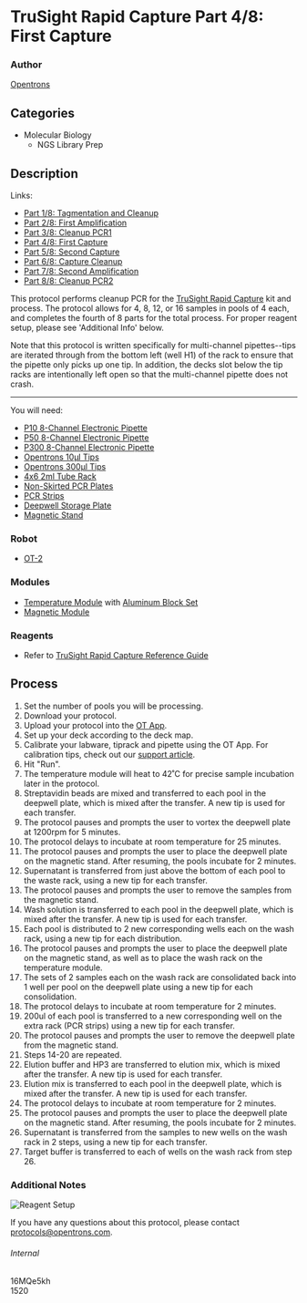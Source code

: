 # TruSight Rapid Capture Part 4/8: First Capture

### Author
[Opentrons](http://www.opentrons.com/)

## Categories
* Molecular Biology
    * NGS Library Prep

## Description
Links:
* [Part 1/8: Tagmentation and Cleanup](./1520-gencell-pharma-part1)
* [Part 2/8: First Amplification](./1520-gencell-pharma-part2)
* [Part 3/8: Cleanup PCR1](./1520-gencell-pharma-part3)
* [Part 4/8: First Capture](./1520-gencell-pharma-part4)
* [Part 5/8: Second Capture](./1520-gencell-pharma-part5)
* [Part 6/8: Capture Cleanup](./1520-gencell-pharma-part6)
* [Part 7/8: Second Amplification](./1520-gencell-pharma-part7)
* [Part 8/8: Cleanup PCR2](./1520-gencell-pharma-part8)

This protocol performs cleanup PCR for the [TruSight Rapid Capture](https://support.illumina.com/content/dam/illumina-support/documents/documentation/chemistry_documentation/samplepreps_trusight/trusight-rapid-capture-reference-guide-15043291-01.pdf) kit and process. The protocol allows for 4, 8, 12, or 16 samples in pools of 4 each, and completes the fourth of 8 parts for the total process. For proper reagent setup, please see 'Additional Info' below.

Note that this protocol is written specifically for multi-channel pipettes--tips are iterated through from the bottom left (well H1) of the rack to ensure that the pipette only picks up one tip. In addition, the decks slot below the tip racks are intentionally left open so that the multi-channel pipette does not crash.

---

You will need:
* [P10 8-Channel Electronic Pipette](https://shop.opentrons.com/collections/ot-2-pipettes/products/8-channel-electronic-pipette)
* [P50 8-Channel Electronic Pipette](https://shop.opentrons.com/collections/ot-2-pipettes/products/8-channel-electronic-pipette?variant=5984202457117)
* [P300 8-Channel Electronic Pipette](https://shop.opentrons.com/collections/ot-2-pipettes/products/8-channel-electronic-pipette?variant=5984202457117)
* [Opentrons 10µl Tips](https://shop.opentrons.com/collections/opentrons-tips/products/opentrons-10ul-tips)
* [Opentrons 300µl Tips](https://shop.opentrons.com/collections/opentrons-tips/products/opentrons-300ul-tips)
* [4x6 2ml Tube Rack](https://shop.opentrons.com/collections/opentrons-tips/products/tube-rack-set-1)
* [Non-Skirted PCR Plates](http://www.ssibio.com/pcr/ultraflux-pcr-plates/non-skirted-pcr-plates/3400-00-detail)
* [PCR Strips](http://www.simport.com/products/pcr/pcr-strips/t320-and-t321-amplitube.html)
* [Deepwell Storage Plate](https://www.thermofisher.com/order/catalog/product/AB0859)
* [Magnetic Stand](https://www.thermofisher.com/order/catalog/product/AM10027)

### Robot
* [OT-2](https://opentrons.com/ot-2)

### Modules
* [Temperature Module](https://shop.opentrons.com/collections/hardware-modules/products/tempdeck) with [Aluminum Block Set](https://shop.opentrons.com/collections/hardware-modules/products/aluminum-block-set)
* [Magnetic Module](https://shop.opentrons.com/collections/hardware-modules/products/magdeck)

### Reagents
* Refer to [TruSight Rapid Capture Reference Guide](https://support.illumina.com/content/dam/illumina-support/documents/documentation/chemistry_documentation/samplepreps_trusight/trusight-rapid-capture-reference-guide-15043291-01.pdf)

## Process
1. Set the number of pools you will be processing.
2. Download your protocol.
3. Upload your protocol into the [OT App](https://opentrons.com/ot-app).
4. Set up your deck according to the deck map.
5. Calibrate your labware, tiprack and pipette using the OT App. For calibration tips, check out our [support article](https://support.opentrons.com/ot-2/getting-started-software-setup/deck-calibration).
6. Hit "Run".
7. The temperature module will heat to 42˚C for precise sample incubation later in the protocol.
8. Streptavidin beads are mixed and transferred to each pool in the deepwell plate, which is mixed after the transfer. A new tip is used for each transfer.
9. The protocol pauses and prompts the user to vortex the deepwell plate at 1200rpm for 5 minutes.
10. The protocol delays to incubate at room temperature for 25 minutes.
11. The protocol pauses and prompts the user to place the deepwell plate on the magnetic stand. After resuming, the pools incubate for 2 minutes.
12. Supernatant is transferred from just above the bottom of each pool to the waste rack, using a new tip for each transfer.
13. The protocol pauses and prompts the user to remove the samples from the magnetic stand.
14. Wash solution is transferred to each pool in the deepwell plate, which is mixed after the transfer. A new tip is used for each transfer.
15. Each pool is distributed to 2 new corresponding wells each on the wash rack, using a new tip for each distribution.
16. The protocol pauses and prompts the user to place the deepwell plate on the magnetic stand, as well as to place the wash rack on the temperature module.
17. The sets of 2 samples each on the wash rack are consolidated back into 1 well per pool on the deepwell plate using a new tip for each consolidation.
18. The protocol delays to incubate at room temperature for 2 minutes.
19. 200ul of each pool is transferred to a new corresponding well on the extra rack (PCR strips) using a new tip for each transfer.
20. The protocol pauses and prompts the user to remove the deepwell plate from the magnetic stand.
21. Steps 14-20 are repeated.
22. Elution buffer and HP3 are transferred to elution mix, which is mixed after the transfer. A new tip is used for each transfer.
23. Elution mix is transferred to each pool in the deepwell plate, which is mixed after the transfer. A new tip is used for each transfer.
24. The protocol delays to incubate at room temperature for 2 minutes.
25. The protocol pauses and prompts the user to place the deepwell plate on the magnetic stand. After resuming, the pools incubate for 2 minutes.
26. Supernatant is transferred from the samples to new wells on the wash rack in 2 steps, using a new tip for each transfer.
27. Target buffer is transferred to each of wells on the wash rack from step 26.

### Additional Notes
![Reagent Setup](https://s3.amazonaws.com/opentrons-protocol-library-website/custom-README-images/1520-gencell-pharma-part4/reagent_setup_part4.png)

If you have any questions about this protocol, please contact protocols@opentrons.com.

###### Internal
16MQe5kh  
1520
